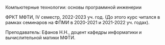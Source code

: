 Компьютерные технологии: основы программной инженерии

ФРКТ МФТИ, IV семестр, 2022-2023 уч. год. 
(До этого курс читался в рамках семинаров на ФПМИ в 2020-2021 и 2021-2022 уч. годах).

Преподаватель: Ефанов Н.Н., доцент кафедры информатики и вычислительной матики МФТИ.
